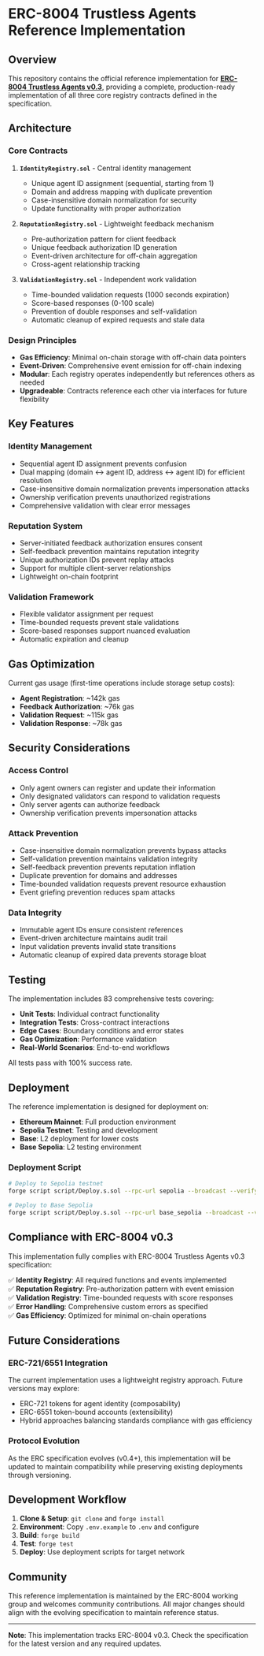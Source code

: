 # ERC-8004 Trustless Agents Reference Implementation

## Overview

This repository contains the official reference implementation for **[ERC-8004 Trustless Agents v0.3](https://eips.ethereum.org/EIPS/eip-8004)**, providing a complete, production-ready implementation of all three core registry contracts defined in the specification.

## Architecture

### Core Contracts

1. **`IdentityRegistry.sol`** - Central identity management
   - Unique agent ID assignment (sequential, starting from 1)
   - Domain and address mapping with duplicate prevention
   - Case-insensitive domain normalization for security
   - Update functionality with proper authorization

2. **`ReputationRegistry.sol`** - Lightweight feedback mechanism
   - Pre-authorization pattern for client feedback
   - Unique feedback authorization ID generation
   - Event-driven architecture for off-chain aggregation
   - Cross-agent relationship tracking

3. **`ValidationRegistry.sol`** - Independent work validation
   - Time-bounded validation requests (1000 seconds expiration)
   - Score-based responses (0-100 scale)
   - Prevention of double responses and self-validation
   - Automatic cleanup of expired requests and stale data

### Design Principles

- **Gas Efficiency**: Minimal on-chain storage with off-chain data pointers
- **Event-Driven**: Comprehensive event emission for off-chain indexing
- **Modular**: Each registry operates independently but references others as needed
- **Upgradeable**: Contracts reference each other via interfaces for future flexibility

## Key Features

### Identity Management
- Sequential agent ID assignment prevents confusion
- Dual mapping (domain ↔ agent ID, address ↔ agent ID) for efficient resolution
- Case-insensitive domain normalization prevents impersonation attacks
- Ownership verification prevents unauthorized registrations
- Comprehensive validation with clear error messages

### Reputation System
- Server-initiated feedback authorization ensures consent
- Self-feedback prevention maintains reputation integrity
- Unique authorization IDs prevent replay attacks
- Support for multiple client-server relationships
- Lightweight on-chain footprint

### Validation Framework
- Flexible validator assignment per request
- Time-bounded requests prevent stale validations
- Score-based responses support nuanced evaluation
- Automatic expiration and cleanup

## Gas Optimization

Current gas usage (first-time operations include storage setup costs):

- **Agent Registration**: ~142k gas
- **Feedback Authorization**: ~76k gas  
- **Validation Request**: ~115k gas
- **Validation Response**: ~78k gas

## Security Considerations

### Access Control
- Only agent owners can register and update their information
- Only designated validators can respond to validation requests
- Only server agents can authorize feedback
- Ownership verification prevents impersonation attacks

### Attack Prevention
- Case-insensitive domain normalization prevents bypass attacks
- Self-validation prevention maintains validation integrity
- Self-feedback prevention prevents reputation inflation
- Duplicate prevention for domains and addresses
- Time-bounded validation requests prevent resource exhaustion
- Event griefing prevention reduces spam attacks

### Data Integrity
- Immutable agent IDs ensure consistent references
- Event-driven architecture maintains audit trail
- Input validation prevents invalid state transitions
- Automatic cleanup of expired data prevents storage bloat

## Testing

The implementation includes 83 comprehensive tests covering:

- **Unit Tests**: Individual contract functionality
- **Integration Tests**: Cross-contract interactions
- **Edge Cases**: Boundary conditions and error states
- **Gas Optimization**: Performance validation
- **Real-World Scenarios**: End-to-end workflows

All tests pass with 100% success rate.

## Deployment

The reference implementation is designed for deployment on:

- **Ethereum Mainnet**: Full production environment
- **Sepolia Testnet**: Testing and development
- **Base**: L2 deployment for lower costs
- **Base Sepolia**: L2 testing environment

### Deployment Script

```bash
# Deploy to Sepolia testnet
forge script script/Deploy.s.sol --rpc-url sepolia --broadcast --verify

# Deploy to Base Sepolia
forge script script/Deploy.s.sol --rpc-url base_sepolia --broadcast --verify
```

## Compliance with ERC-8004 v0.3

This implementation fully complies with ERC-8004 Trustless Agents v0.3 specification:

✅ **Identity Registry**: All required functions and events implemented  
✅ **Reputation Registry**: Pre-authorization pattern with event emission  
✅ **Validation Registry**: Time-bounded requests with score responses  
✅ **Error Handling**: Comprehensive custom errors as specified  
✅ **Gas Efficiency**: Optimized for minimal on-chain operations  

## Future Considerations

### ERC-721/6551 Integration
The current implementation uses a lightweight registry approach. Future versions may explore:

- ERC-721 tokens for agent identity (composability)
- ERC-6551 token-bound accounts (extensibility)
- Hybrid approaches balancing standards compliance with gas efficiency

### Protocol Evolution
As the ERC specification evolves (v0.4+), this implementation will be updated to maintain compatibility while preserving existing deployments through versioning.

## Development Workflow

1. **Clone & Setup**: `git clone` and `forge install`
2. **Environment**: Copy `.env.example` to `.env` and configure
3. **Build**: `forge build`
4. **Test**: `forge test`
5. **Deploy**: Use deployment scripts for target network

## Community

This reference implementation is maintained by the ERC-8004 working group and welcomes community contributions. All major changes should align with the evolving specification to maintain reference status.

---

**Note**: This implementation tracks ERC-8004 v0.3. Check the specification for the latest version and any required updates. 
